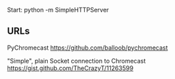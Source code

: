 
Start: python -m SimpleHTTPServer

## URLs ##

PyChromecast
 https://github.com/balloob/pychromecast
 

"Simple", plain Socket connection to Chromecast
 https://gist.github.com/TheCrazyT/11263599
